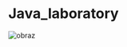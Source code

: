 # Java_laboratory
 
![obraz](https://github.com/user-attachments/assets/f7a71cfc-cb31-4841-9307-eadfe9d5b632)
